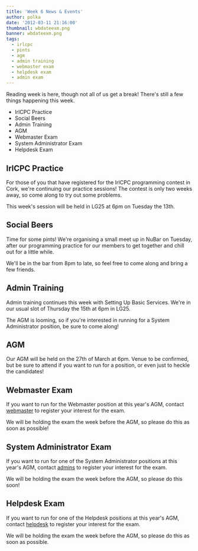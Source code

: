 ```yaml
---
title: 'Week 6 News & Events'
author: polka
date: '2012-03-11 21:16:00'
thumbnail: wbdateexm.png
banner: wbdateexm.png
tags:
  - irlcpc
  - pints
  - agm
  - admin training
  - webmaster exam
  - helpdesk exam
  - admin exam
---
```


Reading week is here, though not all of us get a break! There's still a few things happening this week.

*   IrlCPC Practice
*   Social Beers
*   Admin Training
*   AGM
*   Webmaster Exam
*   System Administrator Exam
*   Helpdesk Exam

<!-- more -->
## IrlCPC Practice

For those of you that have registered for the IrlCPC programming contest in Cork, we're continuing our practice sessions! The contest is only two weeks away, so come along to try out some problems.

This week's session will be held in LG25 at 6pm on Tuesday the 13th.

## Social Beers

Time for some pints! We're organising a small meet up in NuBar on Tuesday, after our programming practice for our members to get together and chill out for a little while.

We'll be in the bar from 8pm to late, so feel free to come along and bring a few friends.

## Admin Training

Admin training continues this week with Setting Up Basic Services. We're in our usual slot of Thursday the 15th at 6pm in LG25.

The AGM is looming, so if you're interested in running for a System Administrator position, be sure to come along!

## AGM

Our AGM will be held on the 27th of March at 6pm. Venue to be confirmed, but be sure to attend if you want to run for a position, or even just to heckle the candidates!

## Webmaster Exam

If you want to run for the Webmaster position at this year's AGM, contact [webmaster](http://www.redbrick.dcu.ie/about/contact/webmaster) to register your interest for the exam.

We will be holding the exam the week before the AGM, so please do this as soon as possible!

## System Administrator Exam

If you want to run for one of the System Administrator positions at this year's AGM, contact [admins](http://www.redbrick.dcu.ie/about/contact/admins) to register your interest for the exam.

We will be holding the exam the week before the AGM, so please do this soon!

## Helpdesk Exam

If you want to run for one of the Helpdesk positions at this year's AGM, contact [helpdesk](http://www.redbrick.dcu.ie/about/contact/helpdesk) to register your interest for the exam.

We will be holding the exam the week before the AGM, so please do this as soon as possible.
